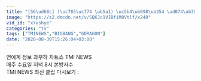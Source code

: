 ```yaml
---
title: "[56\ud68c] (\uc785\uc774 \ub5a1) \uc5b4\ub098\ub354 \ud074\ub798\uc2a4 \uc544\uc774\ub3cc\uc758 \ud074\ub798\uc2a4 \ub0a8\ub2e4\ub978 \ucc28! BIGBANG G-DRAGON!"
image: "https://s2.dmcdn.net/v/SQKJc1VIBfiM8Vtlf/x240"
vid_id: "x7vshye"
categories: "tv"
tags: ["TMINEWS","BIGBANG","GDRAGON"]
date: "2020-08-30T15:26:04+03:00"
---
```

연예계 정보 과부하 차트쇼 TMI NEWS  <br>매주 수요일 저녁 8시 본방사수  <br>TMI NEWS 최신 클립 다시보기 : 

